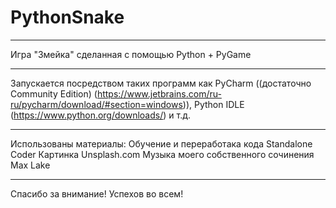 # PythonSnake

------------------

Игра "Змейка" сделанная с помощью Python + PyGame

------------------

Запускается посредством таких программ как PyCharm ((достаточно Community Edition) (https://www.jetbrains.com/ru-ru/pycharm/download/#section=windows)), Python IDLE (https://www.python.org/downloads/) и т.д.

------------------

Использованы материалы:
Обучение и переработака кода Standalone Coder
Картинка Unsplash.com
Музыка моего собственного сочинения Max Lake

------------------

Спасибо за внимание! Успехов во всем!
